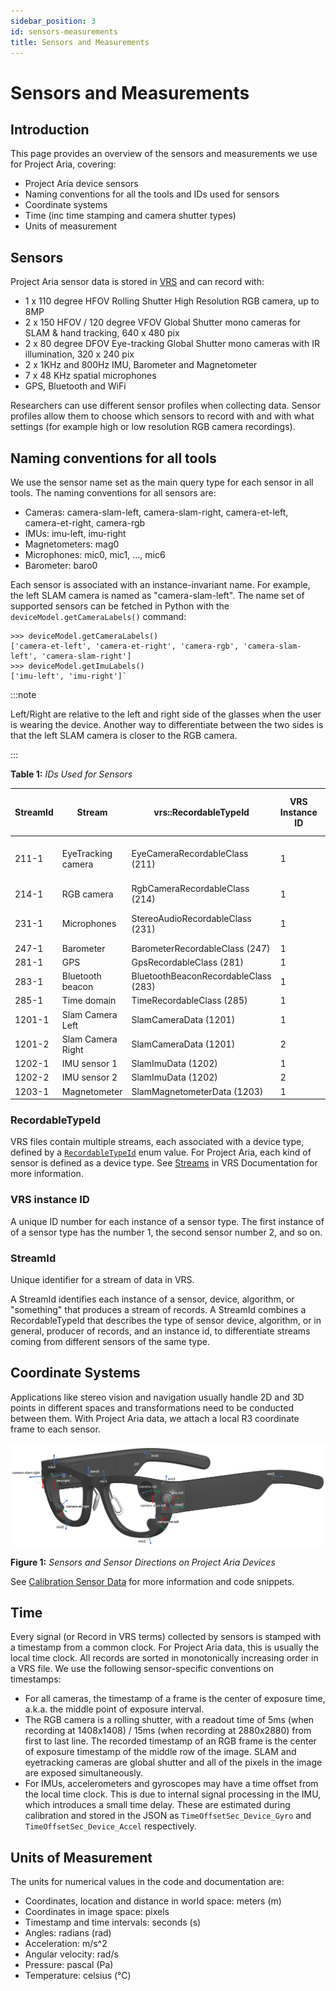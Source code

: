 ```yaml
---
sidebar_position: 3
id: sensors-measurements
title: Sensors and Measurements
---
```


# Sensors and Measurements
## Introduction
This page provides an overview of the sensors and measurements we use for Project Aria, covering:

* Project Aria device sensors
* Naming conventions for all the tools and IDs used for sensors
* Coordinate systems
* Time (inc time stamping and camera shutter types)
* Units of measurement


## Sensors

Project Aria sensor data is stored in [VRS](https://facebookresearch.github.io/vrs/docs/Overview) and can record with:

* 1 x 110 degree HFOV Rolling Shutter High Resolution RGB camera, up to 8MP
* 2 x 150 HFOV / 120 degree VFOV Global Shutter mono cameras for SLAM & hand tracking, 640 x 480 pix
* 2 x 80 degree DFOV Eye-tracking Global Shutter mono cameras with IR illumination, 320 x 240 pix
* 2 x 1KHz and 800Hz IMU, Barometer and Magnetometer
* 7 x 48 KHz spatial microphones
* GPS, Bluetooth and WiFi

Researchers can use different sensor profiles when collecting data. Sensor profiles allow them to choose which sensors to record with and with what settings (for example high or low resolution RGB camera recordings).

## Naming conventions for all tools

We use the sensor name set as the main query type for each sensor in all tools. The naming conventions for all sensors are:

* Cameras: camera-slam-left, camera-slam-right, camera-et-left, camera-et-right, camera-rgb
* IMUs: imu-left, imu-right
* Magnetometers: mag0
* Microphones: mic0, mic1, ..., mic6
* Barometer: baro0

Each sensor is associated with an instance-invariant name. For example, the left SLAM camera is named as "camera-slam-left". The name set of supported sensors can be fetched in Python with the `deviceModel.getCameraLabels()` command:

```
>>> deviceModel.getCameraLabels()
['camera-et-left', 'camera-et-right', 'camera-rgb', 'camera-slam-left', 'camera-slam-right']
>>> deviceModel.getImuLabels()
['imu-left', 'imu-right']`
```


:::note

Left/Right are relative to the left and right side of the glasses when the user is wearing the device. Another way to differentiate between the two sides is that the left SLAM camera is closer to the RGB camera.

:::


**Table 1:** *IDs Used for Sensors*

|StreamId |Stream |vrs::RecordableTypeId |VRS Instance ID |Calibration labels for coordinate transform |DataProvider API |
|--- |--- |--- |--- |--- |--- |
|211-1 |EyeTracking camera |EyeCameraRecordableClass (211) |1 |`camera-et-left` `camera-et-right` |getEyeCameraPlayer() |
|214-1 |RGB camera |RgbCameraRecordableClass (214) |1 |`camera-rgb` |getRgbCameraPlayer() |
|231-1 |Microphones |StereoAudioRecordableClass (231) |1 |`mic0`, `mic1`, `mic2`, ..., `mic6` |getAudioPlayer() |
|247-1 |Barometer |BarometerRecordableClass (247) |1 |`baro0` |getBarometerPlayer() |
|281-1 |GPS |GpsRecordableClass (281) |1 | |getGpsPlayer() |
|283-1 |Bluetooth beacon |BluetoothBeaconRecordableClass (283) |1 | |getBluetoothBeaconPlayer() |
|285-1 |Time domain |TimeRecordableClass (285) |1 | |getTimeSyncPlayer() |
|1201-1 |Slam Camera Left |SlamCameraData (1201) |1 |`camera-slam-left` |getSlamLeftCameraPlayer() |
|1201-2 |Slam Camera Right |SlamCameraData (1201) |2 |`camera-slam-right` |getSlamRightCameraPlayer() |
|1202-1 |IMU sensor 1 |SlamImuData (1202) |1 |`imu-right` |getImuRightPlayer() |
|1202-2 |IMU sensor 2 |SlamImuData (1202) |2 |`imu-left` |getImuLeftPlayer() |
|1203-1 |Magnetometer |SlamMagnetometerData (1203) |1 |`mag0` |getMagnetometerPlayer() |


### RecordableTypeId

VRS files contain multiple streams, each associated with a device type, defined by a [`RecordableTypeId`](https://github.com/facebookresearch/vrs/blob/main/vrs/StreamId.h) enum value. For Project Aria, each kind of sensor is defined as a device type. See [Streams](https://facebookresearch.github.io/vrs/docs/FileStructure#streams) in VRS Documentation for more information.

### VRS instance ID

A unique ID number for each instance of a sensor type. The first instance of of a sensor type has the number 1, the second sensor number 2, and so on.

### StreamId

Unique identifier for a stream of data in VRS.

A StreamId identifies each instance of a sensor, device, algorithm, or "something" that produces a stream of records. A StreamId combines a RecordableTypeId that describes the type of sensor device, algorithm, or in general, producer of records, and an instance id, to differentiate streams coming from different sensors of the same type.



## Coordinate Systems

Applications like stereo vision and navigation usually handle 2D and 3D points in different spaces and transformations need to be conducted between them. With Project Aria data, we attach a local R3 coordinate frame to each sensor.


![image of aria device with all the sensors](/img/docs/aria_ref_frames_all_black.png)

**Figure 1:** *Sensors and Sensor Directions on Project Aria Devices*

See [Calibration Sensor Data](/howto/calibration.md) for more information and code snippets.

## Time

Every signal (or Record in VRS terms) collected by sensors is stamped with a timestamp from a common clock. For Project Aria data, this is usually the local time clock. All records are sorted in monotonically increasing order in a VRS file. We use the following sensor-specific conventions on timestamps:

* For all cameras, the timestamp of a frame is the center of exposure time, a.k.a. the middle point of exposure interval.
* The RGB camera is a rolling shutter, with a readout time of 5ms (when recording at 1408x1408) / 15ms (when recording at 2880x2880) from first to last line. The recorded timestamp of an RGB frame is the center of exposure timestamp of the middle row of the image. SLAM and eyetracking cameras are global shutter and all of the pixels in the image are exposed simultaneously.
* For IMUs, accelerometers and gyroscopes may have a time offset from the local time clock. This is due to internal signal processing in the IMU, which introduces a small time delay. These are estimated during calibration and stored in the JSON as `TimeOffsetSec_Device_Gyro` and `TimeOffsetSec_Device_Accel` respectively.

## Units of Measurement

The units for numerical values in the code and documentation are:


* Coordinates, location and distance in world space: meters (m)
* Coordinates in image space: pixels
* Timestamp and time intervals: seconds (s)
* Angles: radians (rad)
* Acceleration: m/s^2
* Angular velocity: rad/s
* Pressure: pascal (Pa)
* Temperature: celsius (°C)
